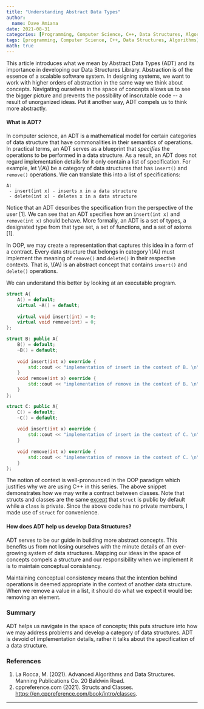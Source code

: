 ```yaml
---
title: "Understanding Abstract Data Types"
author:
  name: Dave Amiana
date: 2021-08-31
categories: [Programming, Computer Science, C++, Data Structures, Algorithms]
tags: [programming, Computer Science, C++, Data Structures, Algorithms]
math: true
---
```


This article introduces what we mean by Abstract Data Types (ADT) and its importance in developing our Data Structures Library. Abstraction is of the essence of a scalable software system. In designing systems, we want to work with higher orders of abstraction in the same way we think about concepts. Navigating ourselves in the space of concepts allows us to see the bigger picture and prevents the possibility of inscrutable code -- a result of unorganized ideas. Put it another way, ADT compels us to think more abstractly.

#### What is ADT?
In computer science, an ADT is a mathematical model for certain categories of data structure that have commonalities in their semantics of operations. In practical terms, an ADT serves as a blueprint that *specifies* the operations to be performed in a data structure. As a result, an ADT does not regard implementation details for it only contain a list of specification. For example, let \\(A\\) be a category of data structures that has `insert()` and `remove()` operations. We can translate this into a list of specifications:
```None
A:
 - insert(int x) - inserts x in a data structure
 - delete(int x) - deletes x in a data structure
```
Notice that an ADT describes the specification from the perspective of the user [1]. We can see that an ADT specifies how an `insert(int x)` and `remove(int x)` should behave. More formally, an ADT is a set of types, a designated type from that type set, a set of functions, and a set of axioms [1].

In OOP, we may create a representation that captures this idea in a form of a contract. Every data structure that belongs in category \\(A\\) must implement the meaning of `remove()` and `delete()` in their respective contexts. That is, \\(A\\) is an abstract concept that contains `insert()` and `delete()` operations.

We can understand this better by looking at an executable program.

```cpp
struct A{
	A() = default;
	virtual ~A() = default;
		
	virtual void insert(int) = 0;
	virtual void remove(int) = 0;
};

struct B: public A{
	B() = default;
	~B() = default;
	
	void insert(int x) override {
		std::cout << "implementation of insert in the context of B. \n"; 
	}
	void remove(int x) override {
		std::cout << "implementation of remove in the context of B. \n"; 
	}
};

struct C: public A{
	C() = default;
	~C() = default;
	
	void insert(int x) override {
		std::cout << "implementation of insert in the context of C. \n"; 
	}
	
	void remove(int x) override {
		std::cout << "implementation of remove in the context of C. \n"; 
	}
};
```
The notion of context is well-pronounced in the OOP paradigm which justifies why we are using C++ in this series. The above snippet demonstrates how we may write a contract between classes. Note that structs and classes are the same  [except](https://en.cppreference.com/book/intro/classes)  that `struct` is public by default while a `class` is private. Since the above code has no private members, I made use of `struct` for convenience.


#### How does ADT help us develop Data Structures?

ADT serves to be our guide in building more abstract concepts. This benefits us from not losing ourselves with the minute details of an ever-growing system of data structures. Mapping our ideas in the space of concepts compels a structure and our responsibility when we implement it is to maintain conceptual consistency. 

Maintaining conceptual consistency means that the intention behind operations is deemed appropriate in the context of another data structure. When we remove a value in a list, it should do what we expect it would be: removing an element. 

### Summary

ADT helps us navigate in the space of concepts; this puts structure into how we may address problems and develop a category of data structures. ADT is devoid of implementation details, rather it talks about the specification of a data structure. 

### References

1. La Rocca, M. (2021). Advanced Algorithms and Data Structures. Manning Publications Co. 20 Baldwin Road. 
2. cppreference.com (2021). Structs and Classes. https://en.cppreference.com/book/intro/classes.

---